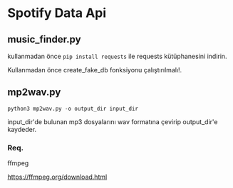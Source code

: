 # Spotify Data Api

## music_finder.py

kullanmadan önce ```pip install requests``` ile requests kütüphanesini indirin.

Kullanmadan önce create_fake_db fonksiyonu çalıştırılmalı!.

## mp2wav.py

```
python3 mp2wav.py -o output_dir input_dir
```

input_dir'de bulunan mp3 dosyalarını wav formatına çevirip output_dir'e kaydeder.

### Req.

ffmpeg

https://ffmpeg.org/download.html